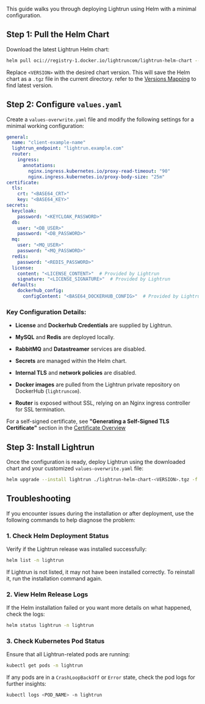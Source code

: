 This guide walks you through deploying Lightrun using Helm with a minimal configuration.

## Step 1: Pull the Helm Chart

Download the latest Lightrun Helm chart:
```bash
helm pull oci://registry-1.docker.io/lightruncom/lightrun-helm-chart --version <VERSION> --destination ./
```
Replace `<VERSION>` with the desired chart version. This will save the Helm chart as a `.tgz` file in the current directory. refer to the [Versions Mapping](../installation/versions_mapping.md) to find latest version.

## Step 2: Configure `values.yaml`

Create a `values-overwrite.yaml` file and modify the following settings for a minimal working configuration:
```yaml
general:
  name: "client-example-name"
  lightrun_endpoint: "lightrun.example.com"
  router:
    ingress:
      annotations:
        nginx.ingress.kubernetes.io/proxy-read-timeout: "90"  
        nginx.ingress.kubernetes.io/proxy-body-size: "25m"
certificate:
  tls:
    crt: "<BASE64_CRT>"
    key: "<BASE64_KEY>"
secrets:
  keycloak:
    password: "<KEYCLOAK_PASSWORD>"
  db:
    user: "<DB_USER>"
    password: "<DB_PASSWORD>"
  mq:
    user: "<MQ_USER>"
    password: "<MQ_PASSWORD>"
  redis:
    password: "<REDIS_PASSWORD>"
  license:
    content: "<LICENSE_CONTENT>"  # Provided by Lightrun
    signature: "<LICENSE_SIGNATURE>"  # Provided by Lightrun
  defaults:
    dockerhub_config:
      configContent: "<BASE64_DOCKERHUB_CONFIG>"  # Provided by Lightrun
```
### Key Configuration Details:

- **License** and **Dockerhub Credentials** are supplied by Lightrun.
- **MySQL** and **Redis** are deployed locally.
    
- **RabbitMQ** and **Datastreamer** services are disabled.
    
- **Secrets** are managed within the Helm chart.
    
- **Internal TLS** and **network policies** are disabled.
    
- **Docker images** are pulled from the Lightrun private repository on DockerHub (`lightruncom`).
    
- **Router** is exposed without SSL, relying on an Nginx ingress controller for SSL termination.
    

For a self-signed certificate, see **"Generating a Self-Signed TLS Certificate"** section in the [Certificate Overview](docs/installation/certificate)

## Step 3: Install Lightrun

Once the configuration is ready, deploy Lightrun using the downloaded chart and your customized `values-overwrite.yaml` file:
```bash
helm upgrade --install lightrun ./lightrun-helm-chart-<VERSION>.tgz -f values-overwrite.yaml -n lightrun --create-namespace
```

## Troubleshooting

If you encounter issues during the installation or after deployment, use the following commands to help diagnose the problem:

### 1. Check Helm Deployment Status

Verify if the Lightrun release was installed successfully:
```bash
helm list -n lightrun
```
If Lightrun is not listed, it may not have been installed correctly. To reinstall it, run the installation command again.

### 2. View Helm Release Logs

If the Helm installation failed or you want more details on what happened, check the logs:
```bash
helm status lightrun -n lightrun
```

### 3. Check Kubernetes Pod Status

Ensure that all Lightrun-related pods are running:
```bash
kubectl get pods -n lightrun
```

If any pods are in a `CrashLoopBackOff` or `Error` state, check the pod logs for further insights:
```bash
kubectl logs <POD_NAME> -n lightrun
```